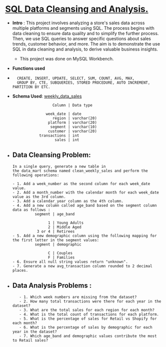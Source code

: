 # [SQL Data Cleansing and Analysis.](https://github.com/din3shn/DA_Portfolio_Proj/blob/main/SQL_DataMart_Project/Data_Mart_Sol.sql)

- **Intro** : This project involves analyzing a store's sales data across multiple platforms and segments using SQL. The process begins with data cleaning to ensure data quality and to simplify the further process. Then, we use SQL queries to answer specific questions about sales trends, customer behavior, and more. The aim is to demonstrate the use SQL in data cleaning and analysis, to derive valuable business insights.
   - This project was done on MySQL Workbench.</sub>

- **Functions used**
-       CREATE, INSERT, UPDATE, SELECT, SUM, COUNT, AVG, MAX,
        GROUP BY, CTE, SUBQUERIES, STORED PROCEDURE, AUTO INCREMENT, PARTITION BY ETC.

- **Schema Used**: [weekly_data_sales](https://github.com/din3shn/DA_Portfolio_Proj/blob/main/SQL_DataMart_Project/data_mart_schema.sql)

                        Column | Data type
                  
                     week_date | date
                        region | varchar(20)
                      platform | varchar(20)
                       segment | varchar(10)
                      customer | varchar(20)
                  transactions | int
                         sales | int

- ## Data Cleansing Problem: 

      In a single query, generate a new table in 
      the data_mart schema named clean_weekly_sales and perform the following operations: 
      
      - 1. Add a week_number as the second column for each week_date value.
      - 2. Add a month_number with the calendar month for each week_date value as the 3rd column.
      - 3. Add a calendar_year column as the 4th column.
      - 4. Add a new column called age_band based on the segment column data as follows :  
                segment | age_band
            
                      1 | Young Adults
                      2 | Middle Aged
                 3 or 4 | Retirees         
      - 5. Add a new demographic column using the following mapping for the first letter in the segment values:
                segment | demographic
            
                      C | Couples 
                      F | Families               
      - 6. Ensure all null string values return "unknown". 
      - 7. Generate a new avg_transaction column rounded to 2 decimal places.


- ## Data Analysis Problems : 

         - 1. Which week numbers are missing from the dataset?
         - 2. How many total transactions were there for each year in the dataset?
         - 3. What are the total sales for each region for each month?
         - 4. What is the total count of transactions for each platform.
         - 5. What is the percentage of sales for Retail vs Shopify for each month?
         - 6. What is the percentage of sales by demographic for each year in the dataset?
         - 7. Which age_band and demographic values contribute the most to Retail sales?
